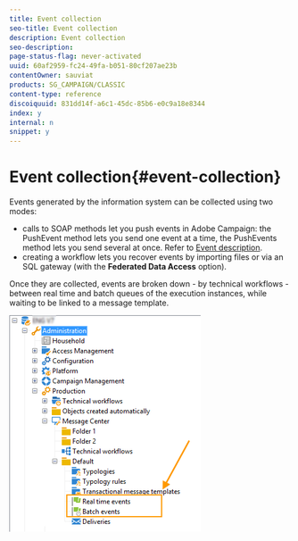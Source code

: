 ```yaml
---
title: Event collection
seo-title: Event collection
description: Event collection
seo-description: 
page-status-flag: never-activated
uuid: 60af2959-fc24-49fa-b051-80cf207ae23b
contentOwner: sauviat
products: SG_CAMPAIGN/CLASSIC
content-type: reference
discoiquuid: 831dd14f-a6c1-45dc-85b6-e0c9a18e8344
index: y
internal: n
snippet: y
---
```


# Event collection{#event-collection}

Events generated by the information system can be collected using two modes:

* calls to SOAP methods let you push events in Adobe Campaign: the PushEvent method lets you send one event at a time, the PushEvents method lets you send several at once. Refer to [Event description](../../message-center/using/event-description.md).
* creating a workflow lets you recover events by importing files or via an SQL gateway (with the **Federated Data Access** option).

Once they are collected, events are broken down - by technical workflows - between real time and batch queues of the execution instances, while waiting to be linked to a message template.

![](assets/messagecenter_events_queues_001.png)

